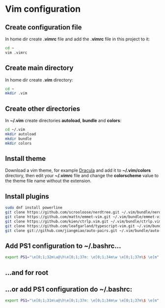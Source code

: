 # Vim configuration

## Create configuration file

In home dir create **.vimrc** file and add the **.vimrc** file in this project to it:

```sh
cd ~
vim .vimrc
```

## Create main directory

 In home dir create **.vim** directory:
	
```sh
cd ~
mkdir .vim
```

## Create other directories

In **~/.vim** create directories **autoload**, **bundle** and **colors**:

```sh
cd ~/.vim
mkdir autoload
mkdir bundle
mkdir colors
```

## Install theme 

Download a vim theme, for example [Dracula](https://draculatheme.com/vim/) and add it to **~/.vim/colors** directory, then edit your **~/.vimrc** file and change the **colorscheme** value to the theme file name without the extension.

## Install plugins

```sh
sudo dnf install powerline
git clone https://github.com/scrooloose/nerdtree.git ~/.vim/bundle/nerdtree	
git clone https://github.com/mattn/emmet-vim.git ~/.vim/bundle/emmet-vim
git clone https://github.com/kien/ctrlp.vim.git ~/.vim/bundle/ctrlp.vim
git clone https://github.com/leafgarland/typescript-vim.git ~/.vim/bundle/typescript-vim
git clone git://github.com/jiangmiao/auto-pairs.git ~/.vim/bundle/auto-pairs
```

## Add PS1 configuration to ~/.bashrc...

```sh
export PS1="\e[0;1;32m\u@\h\e[0;1;37m: \e[0;1;34m\w \e[0;1;37m\$ \e[m"
```

## ...and for root

## ...or add PS1 configuration do ~/.bashrc:

```sh
export PS1="\e[0;1;31m\u@\h\e[0;1;37m: \e[0;1;34m\w \e[0;1;37m\$ \e[m"
```
